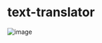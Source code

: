 # text-translator

![image](https://github.com/Alex-Unnippillil/text-translator/assets/24538548/38edfe8a-ac63-4957-b30c-e98c3d1e2ec9)

